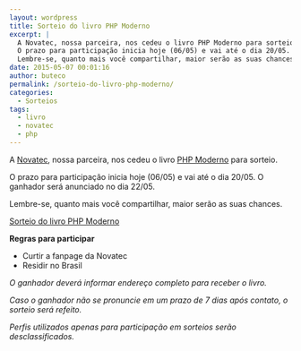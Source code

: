 ```yaml
---
layout: wordpress
title: Sorteio do livro PHP Moderno
excerpt: |
  A Novatec, nossa parceira, nos cedeu o livro PHP Moderno para sorteio.
  O prazo para participação inicia hoje (06/05) e vai até o dia 20/05. O ganhador será anunciado no dia 22/05.
  Lembre-se, quanto mais você compartilhar, maior serão as suas chances.
date: 2015-05-07 00:01:16
author: buteco
permalink: /sorteio-do-livro-php-moderno/
categories:
  - Sorteios
tags:
  - livro
  - novatec
  - php
---
```


A <a href="http://www.novatec.com.br/" target="_blank">Novatec</a>, nossa parceira, nos cedeu o livro <a href="http://www.novatec.com.br/livros/phpmoderno/" target="_blank">PHP Moderno</a> para sorteio.

O prazo para participação inicia hoje (06/05) e vai até o dia 20/05. O ganhador será anunciado no dia 22/05.

Lembre-se, quanto mais você compartilhar, maior serão as suas chances.

<a class="e-widget" href="https://gleam.io/i34co/sorteio-do-livro-php-moderno" rel="nofollow">Sorteio do livro PHP Moderno</a>

<script type="text/javascript" src="https://js.gleam.io/e.js" async="true"></script>

<strong>Regras para participar</strong>

<ul>
	<li>Curtir a fanpage da Novatec</li>
	<li>Residir no Brasil</li>
</ul>

<em>O ganhador deverá informar endereço completo para receber o livro.</em>

<em>Caso o ganhador não se pronuncie em um prazo de 7 dias após contato, o sorteio será refeito.</em>

<em>Perfis utilizados apenas para participação em sorteios serão desclassificados.</em>